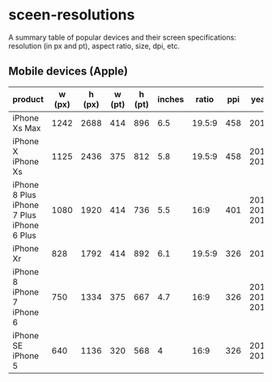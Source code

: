 # sceen-resolutions
A summary table of popular devices and their screen specifications: resolution (in px and pt), aspect ratio, size, dpi, etc.

## Mobile devices (Apple)

| product                                                     | w (px) | h (px) | w (pt)  | h (pt)  | inches | ratio   | ppi | year                   |
| ----------------------------------------------------------- | ------ | ------ | ------- | ------- | ------ | ------- | --- |------------------------|
| iPhone Хs Max                                               | 1242   | 2688   | 414     | 896     | 6.5    | 19.5:9  | 458 | 2018                   |
| iPhone Х<br>iPhone Хs                                       | 1125   | 2436   | 375     | 812     | 5.8    | 19.5:9  | 458 | 2017<br>2018           |
| iPhone 8 Plus<br> iPhone 7 Plus<br> iPhone 6 Plus           | 1080   | 1920   | 414     | 736     | 5.5    | 16:9    | 401 | 2017<br>2016<br> 2014  |
| iPhone Xr                                                   | 828    | 1792   | 414     | 892     | 6.1    | 19.5:9  | 326 | 2018                   |
| iPhone 8<br> iPhone 7<br> iPhone 6                          | 750    | 1334   | 375     | 667     | 4.7    | 16:9    | 326 | 2017<br>2016<br> 2014  |
| iPhone SE<br> iPhone 5<br>                                  | 640    | 1136   | 320     | 568     | 4      | 16:9    | 326 | 2016<br>2012           |
